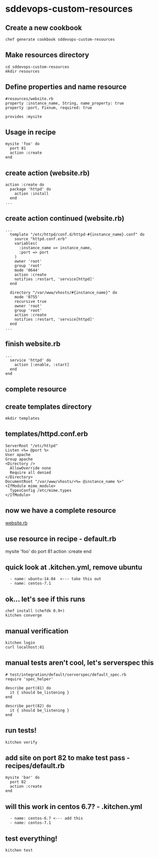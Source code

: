 # sddevops-custom-resources

## Create a new cookbook
    chef generate cookbook sddevops-custom-resources

## Make resources directory
    cd sddevops-custom-resources
    mkdir resources

## Define properties and name resource
    #resources/website.rb
    property :instance_name, String, name_property: true
    property :port, Fixnum, required: true

    provides :mysite

## Usage in recipe
    mysite 'foo' do
      port 81
      action :create
    end

## create action (website.rb)
    action :create do
      package 'httpd' do
        action :install
      end
    ...

## create action continued (website.rb)
    ...
      template "/etc/httpd/conf.d/httpd-#{instance_name}.conf" do
        source "httpd.conf.erb"
        variables(
          :instance_name => instance_name,
          :port => port
        )
        owner 'root'
        group 'root'
        mode '0644'
        action :create
        notifies :restart, 'service[httpd]'
      end

      directory "/var/www/vhosts/#{instance_name}" do
        mode '0755'
        recursive true
        owner 'root'
        group 'root'
        action :create
        notifies :restart, 'service[httpd]'
      end
    ...

## finish website.rb
    ...
      service 'httpd' do
        action [:enable, :start]
      end
    end

## complete resource

## create templates directory
    mkdir templates

## templates/httpd.conf.erb
    ServerRoot "/etc/httpd"
    Listen <%= @port %>
    User apache
    Group apache
    <Directory />
      AllowOverride none
      Require all denied
    </Directory>
    DocumentRoot "/var/www/vhosts/<%= @instance_name %>"
    <IfModule mime_module>
      TypesConfig /etc/mime.types
    </IfModule>

## now we have a complete resource
[website.rb](https://github.com/kennonkwok/sddevops-custom-resources/blob/master/resources/website.rb)

## use resource in recipe - default.rb
   mysite 'foo' do
     port 81
     action :create
   end

## quick look at .kitchen.yml, remove ubuntu
      - name: ubuntu-14.04  <--- take this out
      - name: centos-7.1


## ok... let's see if this runs
    chef install (chefdk 0.9+)
    kitchen converge

## manual verification
    kitchen login
    curl localhost:81

## manual tests aren't cool, let's serverspec this
    # test/integration/default/serverspec/default_spec.rb
    require 'spec_helper'

    describe port(81) do
      it { should be_listening }
    end

    describe port(82) do
      it { should be_listening }
    end

## run tests!
    kitchen verify

## add site on port 82 to make test pass - recipes/default.rb
    mysite 'bar' do
      port 82
      action :create
    end

## will this work in centos 6.7? - .kitchen.yml
      - name: centos-6.7 <--- add this
      - name: centos-7.1

## test everything!
    kitchen test

